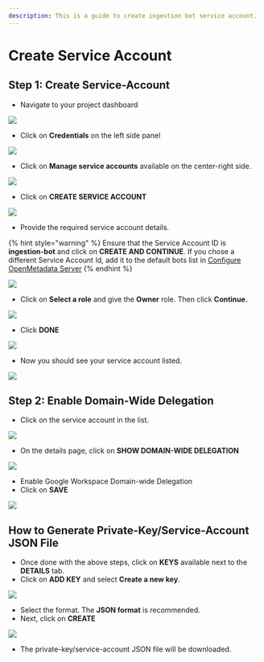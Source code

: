 ```yaml
---
description: This is a guide to create ingestion bot service account.
---
```


# Create Service Account

## Step 1: Create Service-Account

* Navigate to your project dashboard

![](<../../../.gitbook/assets/image (21) (1).png>)

* Click on **Credentials** on the left side panel

![](<../../../.gitbook/assets/image (25) (1).png>)

* Click on **Manage service accounts** available on the center-right side.

![](<../../../.gitbook/assets/image (18).png>)

* Click on **CREATE SERVICE ACCOUNT**

![](<../../../.gitbook/assets/image (16).png>)

* Provide the required service account details.

{% hint style="warning" %}
Ensure that the Service Account ID is **ingestion-bot** and click on **CREATE AND CONTINUE**. If you chose a different Service Account Id, add it to the default bots list in [Configure OpenMetadata Server](https://github.com/StreamlineData/catalog/tree/3d53fa7c645ea55f846b06d0210ac63f8c38463f/docs/install/install/google-catalog-config.md)
{% endhint %}

![](<../../../.gitbook/assets/image (70).png>)

* Click on **Select a role** and give the **Owner** role. Then click **Continue.**

![](<../../../.gitbook/assets/image (61) (1).png>)

* Click **DONE**

![](<../../../.gitbook/assets/image (24).png>)

* Now you should see your service account listed.

![](<../../../.gitbook/assets/image (20) (1).png>)

## Step 2: Enable Domain-Wide Delegation

* Click on the service account in the list.

![](<../../../.gitbook/assets/image (29).png>)

* On the details page, click on **SHOW DOMAIN-WIDE DELEGATION**

![](<../../../.gitbook/assets/image (50).png>)

* Enable Google Workspace Domain-wide Delegation
* Click on **SAVE**

![](../../../.gitbook/assets/image.png)

## How to Generate Private-Key/Service-Account JSON File

* Once done with the above steps, click on **KEYS** available next to the **DETAILS** tab.
* Click on **ADD KEY** and select **Create a new key**.

![](<../../../.gitbook/assets/image (27) (1).png>)

* Select the format. The **JSON format** is recommended.&#x20;
* Next, click on **CREATE**

![](<../../../.gitbook/assets/image (35) (1).png>)

* The private-key/service-account JSON file will be downloaded.
